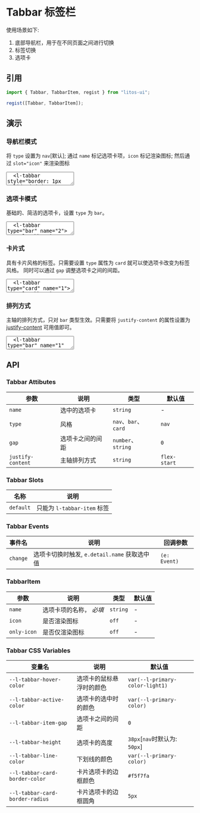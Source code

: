 # Tabbar 标签栏

使用场景如下:

1. 底部导航栏，用于在不同页面之间进行切换
2. 标签切换
3. 选项卡

## 引用

```js
import { Tabbar, TabbarItem, regist } from "litos-ui";

regist([Tabbar, TabbarItem]);
```

## 演示

### 导航栏模式

将 `type` 设置为 `nav`[默认]; 通过 `name` 标记选项卡项，`icon` 标记渲染图标; 然后通过 `slot="icon"` 来渲染图标

<ClientOnly>
<l-code-preview>
<textarea lang="html">
  <l-tabbar style="border: 1px solid #dedede" name="Search">
    <l-tabbar-item name="Reduction" icon>
      <l-reduction-icon slot="icon"></l-reduction-icon>
      <span>Reduction</span>
    </l-tabbar-item>
    <l-tabbar-item name="RefreshLieft" icon>
      <l-refresh-left-icon slot="icon"></l-refresh-left-icon>
      <span>RefreshLieft</span>
    </l-tabbar-item>
    <l-tabbar-item name="Search" icon>
      <l-search-icon slot="icon"></l-search-icon>
      <span>Search</span>
    </l-tabbar-item>
    <l-tabbar-item name="RefreshRight" icon>
      <l-refresh-right-icon slot="icon"></l-refresh-right-icon>
      <span>RefreshRight</span>
    </l-tabbar-item>
    <l-tabbar-item name="Sort" icon>
      <l-sort-icon slot="icon"></l-sort-icon>
      <span>Sort</span>
    </l-tabbar-item>
  </l-tabbar>
</textarea>
</l-code-preview>
</ClientOnly>

### 选项卡模式

基础的、简洁的选项卡，设置 `type` 为 `bar`。

<ClientOnly>
<l-code-preview>
<textarea lang="html">
  <l-tabbar type="bar" name="2">
    <l-tabbar-item name="1">选项1</l-tabbar-item>
    <l-tabbar-item name="2">选项2</l-tabbar-item>
    <l-tabbar-item name="3">选项3</l-tabbar-item>
  </l-tabbar>
</textarea>
</l-code-preview>
</ClientOnly>

### 卡片式

具有卡片风格的标签。只需要设置 `type` 属性为 `card` 就可以使选项卡改变为标签风格。 同时可以通过 `gap` 调整选项卡之间的间距。

<ClientOnly>
<l-code-preview>
<textarea lang="html">
  <l-tabbar type="card" name="1">
    <l-tabbar-item name="1">选项1</l-tabbar-item>
    <l-tabbar-item name="2">选项2</l-tabbar-item>
    <l-tabbar-item name="3">选项3</l-tabbar-item>
  </l-tabbar>
  <hr />
  <l-tabbar type="card" name="1" gap="5">
    <l-tabbar-item name="1">选项1</l-tabbar-item>
    <l-tabbar-item name="2">选项2</l-tabbar-item>
    <l-tabbar-item name="3">选项3</l-tabbar-item>
  </l-tabbar>
</textarea>
</l-code-preview>
</ClientOnly>

### 排列方式

主轴的排列方式，只对 `bar` 类型生效。只需要将 `justify-content` 的属性设置为 [justify-content](https://developer.mozilla.org/zh-CN/docs/Web/CSS/justify-content#%E5%80%BC) 可用值即可。

<ClientOnly>
<l-code-preview>
<textarea lang="html">
  <l-tabbar type="bar" name="1" justify-content="center">
    <l-tabbar-item name="1">选项1</l-tabbar-item>
    <l-tabbar-item name="2">选项2</l-tabbar-item>
    <l-tabbar-item name="3">选项3</l-tabbar-item>
  </l-tabbar>
  <hr />
  <l-tabbar type="bar" name="1" justify-content="space-between">
    <l-tabbar-item name="1">选项1</l-tabbar-item>
    <l-tabbar-item name="2">选项2</l-tabbar-item>
    <l-tabbar-item name="3">选项3</l-tabbar-item>
  </l-tabbar>
  <hr />
  <l-tabbar type="bar" name="1" justify-content="space-around">
    <l-tabbar-item name="1">选项1</l-tabbar-item>
    <l-tabbar-item name="2">选项2</l-tabbar-item>
    <l-tabbar-item name="3">选项3</l-tabbar-item>
  </l-tabbar>
  <hr />
  <l-tabbar type="bar" name="1" justify-content="space-evenly">
    <l-tabbar-item name="1">选项1</l-tabbar-item>
    <l-tabbar-item name="2">选项2</l-tabbar-item>
    <l-tabbar-item name="3">选项3</l-tabbar-item>
  </l-tabbar>
</textarea>
</l-code-preview>
</ClientOnly>

## API

### Tabbar Attibutes

<!-- prettier-ignore -->
| 参数 | 说明 | 类型 | 默认值 |
| --- | --- | --- | --- |
| `name` | 选中的选项卡 | `string` | - |
| `type` | 风格 | `nav`、`bar`、`card` | `nav` |
| `gap` | 选项卡之间的间距 | `number`、`string` | `0` |
| `justify-content` | 主轴排列方式 | `string` | `flex-start` |

### Tabbar Slots

<!-- prettier-ignore -->
| 名称 | 说明 |
| --- | --- |
| `default` | 只能为 `l-tabbar-item` 标签 |

### Tabbar Events

<!-- prettier-ignore -->
| 事件名 | 说明 | 回调参数 |
| --- | --- | --- |
| `change` | 选项卡切换时触发, `e.detail.name` 获取选中值 | `(e: Event)` |

### TabbarItem

<!-- prettier-ignore -->
| 参数 | 说明 | 类型 | 默认值 |
| --- | --- | --- | --- |
| `name` | 选项卡项的名称， *必填* | `string` | - |
| `icon` | 是否渲染图标 | `off` | - |
| `only-icon` | 是否仅渲染图标 | `off` | - |

### Tabbar CSS Variables

<!-- prettier-ignore -->
| 变量名                           | 说明                     | 默认值                           |
| -------------------------------- | ------------------------ | -------------------------------- |
| `--l-tabbar-hover-color`        | 选项卡的鼠标悬浮时的颜色 | `var(--l-primary-color-light1)` |
| `--l-tabbar-active-color`       | 选项卡的选中时的颜色     | `var(--l-primary-color)`        |
| `--l-tabbar-item-gap`           | 选项卡之间的间距         | `0`                              |
| `--l-tabbar-height`             | 选项卡的高度             | `38px`[`nav`时默认为: `50px`]    |
| `--l-tabbar-line-color`         | 下划线的颜色             | `var(--l-primary-color)`        |
| `--l-tabbar-card-border-color`  | 卡片选项卡的边框颜色     | `#f5f7fa`                        |
| `--l-tabbar-card-border-radius` | 卡片选项卡的边框圆角     | `5px`                            |
